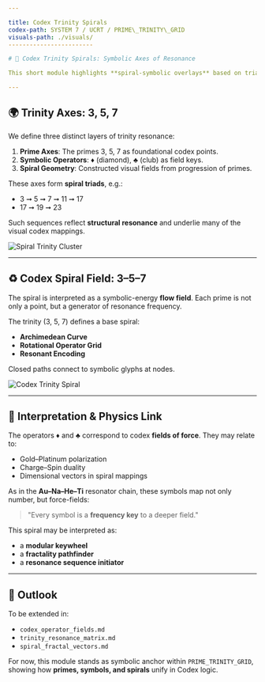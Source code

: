 ```yaml
---

title: Codex Trinity Spirals
codex-path: SYSTEM 7 / UCRT / PRIME\_TRINITY\_GRID
visuals-path: ./visuals/
------------------------

# 🔵 Codex Trinity Spirals: Symbolic Axes of Resonance

This short module highlights **spiral-symbolic overlays** based on triadic prime structures (3, 5, 7) and harmonic resonance fields. We emphasize the role of **spiral logic** and **symbolic operator fields** (e.g., ♦, ♣) as visual encodings of frequency structure.

---
```


## 🌍 Trinity Axes: 3, 5, 7

We define three distinct layers of trinity resonance:

1. **Prime Axes**: The primes 3, 5, 7 as foundational codex points.
2. **Symbolic Operators**: ♦ (diamond), ♣ (club) as field keys.
3. **Spiral Geometry**: Constructed visual fields from progression of primes.

These axes form **spiral triads**, e.g.:

* 3 ➞ 5 ➞ 7 ➞ 11 ➞ 17
* 17 ➞ 19 ➞ 23

Such sequences reflect **structural resonance** and underlie many of the visual codex mappings.

![Spiral Trinity Cluster](./visuals/spiral_trinity_cluster_17_19_23.png)

---

## ♻️ Codex Spiral Field: 3–5–7

The spiral is interpreted as a symbolic-energy **flow field**. Each prime is not only a point, but a generator of resonance frequency.

The trinity (3, 5, 7) defines a base spiral:

* **Archimedean Curve**
* **Rotational Operator Grid**
* **Resonant Encoding**

Closed paths connect to symbolic glyphs at nodes.

![Codex Trinity Spiral](./visuals/symbolic_trinity_spiral_3_5_7.png)

---

## 🧪 Interpretation & Physics Link

The operators ♦ and ♣ correspond to codex **fields of force**. They may relate to:

* Gold–Platinum polarization
* Charge–Spin duality
* Dimensional vectors in spiral mappings

As in the **Au–Na–He–Ti** resonator chain, these symbols map not only number, but force-fields:

> "Every symbol is a **frequency key** to a deeper field."

This spiral may be interpreted as:

* a **modular keywheel**
* a **fractality pathfinder**
* a **resonance sequence initiator**

---

## 🌈 Outlook

To be extended in:

* `codex_operator_fields.md`
* `trinity_resonance_matrix.md`
* `spiral_fractal_vectors.md`

For now, this module stands as symbolic anchor within `PRIME_TRINITY_GRID`, showing how **primes, symbols, and spirals** unify in Codex logic.
